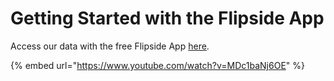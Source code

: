 # Getting Started with the Flipside App

Access our data with the free Flipside App [here](https://app.flipsidecrypto.com/).

{% embed url="https://www.youtube.com/watch?v=MDc1baNj6OE" %}
